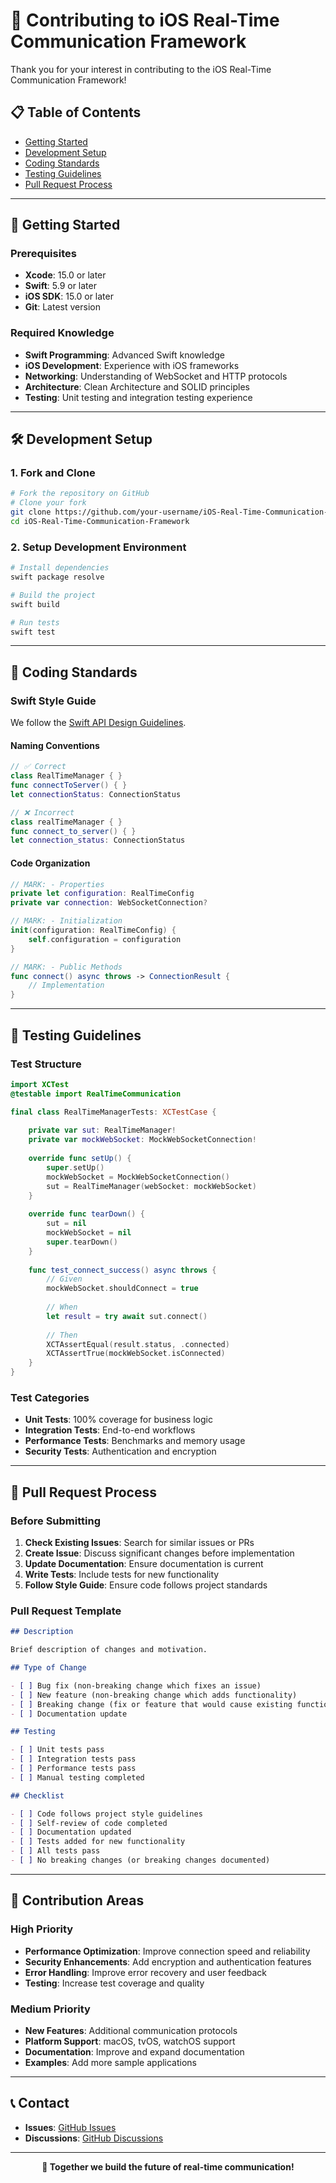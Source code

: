 # 🤝 Contributing to iOS Real-Time Communication Framework

Thank you for your interest in contributing to the iOS Real-Time Communication Framework!

## 📋 Table of Contents

- [Getting Started](#getting-started)
- [Development Setup](#development-setup)
- [Coding Standards](#coding-standards)
- [Testing Guidelines](#testing-guidelines)
- [Pull Request Process](#pull-request-process)

---

## 🚀 Getting Started

### Prerequisites

- **Xcode**: 15.0 or later
- **Swift**: 5.9 or later
- **iOS SDK**: 15.0 or later
- **Git**: Latest version

### Required Knowledge

- **Swift Programming**: Advanced Swift knowledge
- **iOS Development**: Experience with iOS frameworks
- **Networking**: Understanding of WebSocket and HTTP protocols
- **Architecture**: Clean Architecture and SOLID principles
- **Testing**: Unit testing and integration testing experience

---

## 🛠️ Development Setup

### 1. Fork and Clone

```bash
# Fork the repository on GitHub
# Clone your fork
git clone https://github.com/your-username/iOS-Real-Time-Communication-Framework.git
cd iOS-Real-Time-Communication-Framework
```

### 2. Setup Development Environment

```bash
# Install dependencies
swift package resolve

# Build the project
swift build

# Run tests
swift test
```

---

## 📝 Coding Standards

### Swift Style Guide

We follow the [Swift API Design Guidelines](https://www.swift.org/documentation/api-design-guidelines/).

#### Naming Conventions

```swift
// ✅ Correct
class RealTimeManager { }
func connectToServer() { }
let connectionStatus: ConnectionStatus

// ❌ Incorrect
class realTimeManager { }
func connect_to_server() { }
let connection_status: ConnectionStatus
```

#### Code Organization

```swift
// MARK: - Properties
private let configuration: RealTimeConfig
private var connection: WebSocketConnection?

// MARK: - Initialization
init(configuration: RealTimeConfig) {
    self.configuration = configuration
}

// MARK: - Public Methods
func connect() async throws -> ConnectionResult {
    // Implementation
}
```

---

## 🧪 Testing Guidelines

### Test Structure

```swift
import XCTest
@testable import RealTimeCommunication

final class RealTimeManagerTests: XCTestCase {
    
    private var sut: RealTimeManager!
    private var mockWebSocket: MockWebSocketConnection!
    
    override func setUp() {
        super.setUp()
        mockWebSocket = MockWebSocketConnection()
        sut = RealTimeManager(webSocket: mockWebSocket)
    }
    
    override func tearDown() {
        sut = nil
        mockWebSocket = nil
        super.tearDown()
    }
    
    func test_connect_success() async throws {
        // Given
        mockWebSocket.shouldConnect = true
        
        // When
        let result = try await sut.connect()
        
        // Then
        XCTAssertEqual(result.status, .connected)
        XCTAssertTrue(mockWebSocket.isConnected)
    }
}
```

### Test Categories

- **Unit Tests**: 100% coverage for business logic
- **Integration Tests**: End-to-end workflows
- **Performance Tests**: Benchmarks and memory usage
- **Security Tests**: Authentication and encryption

---

## 🔄 Pull Request Process

### Before Submitting

1. **Check Existing Issues**: Search for similar issues or PRs
2. **Create Issue**: Discuss significant changes before implementation
3. **Update Documentation**: Ensure documentation is current
4. **Write Tests**: Include tests for new functionality
5. **Follow Style Guide**: Ensure code follows project standards

### Pull Request Template

```markdown
## Description

Brief description of changes and motivation.

## Type of Change

- [ ] Bug fix (non-breaking change which fixes an issue)
- [ ] New feature (non-breaking change which adds functionality)
- [ ] Breaking change (fix or feature that would cause existing functionality to not work as expected)
- [ ] Documentation update

## Testing

- [ ] Unit tests pass
- [ ] Integration tests pass
- [ ] Performance tests pass
- [ ] Manual testing completed

## Checklist

- [ ] Code follows project style guidelines
- [ ] Self-review of code completed
- [ ] Documentation updated
- [ ] Tests added for new functionality
- [ ] All tests pass
- [ ] No breaking changes (or breaking changes documented)
```

---

## 🎯 Contribution Areas

### High Priority

- **Performance Optimization**: Improve connection speed and reliability
- **Security Enhancements**: Add encryption and authentication features
- **Error Handling**: Improve error recovery and user feedback
- **Testing**: Increase test coverage and quality

### Medium Priority

- **New Features**: Additional communication protocols
- **Platform Support**: macOS, tvOS, watchOS support
- **Documentation**: Improve and expand documentation
- **Examples**: Add more sample applications

---

## 📞 Contact

- **Issues**: [GitHub Issues](https://github.com/muhittincamdali/iOS-Real-Time-Communication-Framework/issues)
- **Discussions**: [GitHub Discussions](https://github.com/muhittincamdali/iOS-Real-Time-Communication-Framework/discussions)

---

<div align="center">

**🚀 Together we build the future of real-time communication!**

</div> 